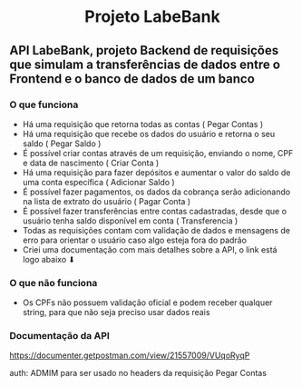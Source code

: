 <h1 align="center">Projeto LabeBank</h1>

## API LabeBank, projeto Backend de requisições que simulam a transferências de dados entre o Frontend e o banco de dados de um banco

### O que funciona
- Há uma requisição que retorna todas as contas ( Pegar Contas )
- Há uma requisição que recebe os dados do usuário e retorna o  seu saldo ( Pegar Saldo )
- É possível criar contas através de um requisição, enviando o nome, CPF e data de nascimento ( Criar Conta )
- Há uma requisição para fazer depósitos e aumentar o valor do saldo de uma conta específica ( Adicionar Saldo )
- É possível fazer pagamentos, os dados da cobrança serão adicionando na lista de extrato do usuário ( Pagar Conta )
- É possível fazer transferências entre contas cadastradas, desde que o usuário tenha saldo disponível em conta ( Transferencia )
- Todas as requisições contam com validação de dados e mensagens de erro para orientar o usuário caso algo esteja fora do padrão
- Criei uma documentação com mais detalhes sobre a API, o link está logo abaixo ⬇

### O que não funciona
- Os CPFs não possuem validação oficial e podem receber qualquer string, para que não seja preciso usar dados reais

### Documentação da API
https://documenter.getpostman.com/view/21557009/VUqoRyqP

auth: ADMIM para ser usado no headers da requisição Pegar Contas
